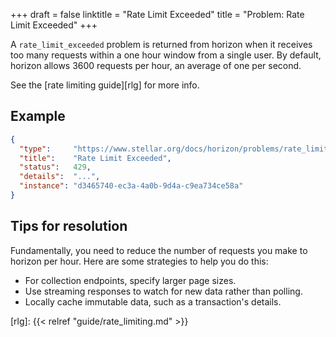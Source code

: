 +++
draft     = false
linktitle = "Rate Limit Exceeded"
title     = "Problem: Rate Limit Exceeded"
+++

A `rate_limit_exceeded` problem is returned from horizon when it receives too
many requests within a one hour window from a single user.  By default, horizon
allows 3600 requests per hour, an average of one per second.

See the [rate limiting guide][rlg] for more info.

## Example

```json
{
  "type":     "https://www.stellar.org/docs/horizon/problems/rate_limit_exceeded",
  "title":    "Rate Limit Exceeded",
  "status":   429,
  "details":  "...",
  "instance": "d3465740-ec3a-4a0b-9d4a-c9ea734ce58a"
}
```

## Tips for resolution

Fundamentally, you need to reduce the number of requests you make to horizon per
hour.  Here are some strategies to help you do this:

- For collection endpoints, specify larger page sizes.
- Use streaming responses to watch for new data rather than polling.
- Locally cache immutable data, such as a transaction's details.

[rlg]: {{< relref "guide/rate_limiting.md" >}}
